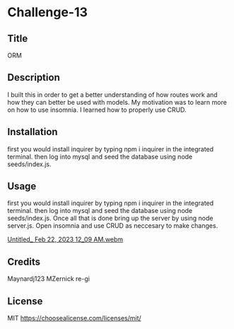 # Challenge-13

  ## Title
  ORM



  ## Description
  I built this in order to get a better understanding of how routes work and how they can better be used with models. My motivation was to learn more on how to use insomnia. I learned how to properly use CRUD.



  ## Installation
  first you would install inquirer by typing npm i inquirer in the integrated terminal. then log into mysql and seed the database using node seeds/index.js. 


  ## Usage
  first you would install inquirer by typing npm i inquirer in the integrated terminal. then log into mysql and seed the database using node seeds/index.js. Once all that is done bring up the server by using node server.js. Open insomnia and use CRUD as neccesary to make changes.

[Untitled_ Feb 22, 2023 12_09 AM.webm](https://user-images.githubusercontent.com/120345723/220538337-1f1dd873-132b-4436-b7de-08a084493da8.webm)


  ## Credits
  Maynardj123
  MZernick
  re-gi 

  ## License
  MIT
  https://choosealicense.com/licenses/mit/




